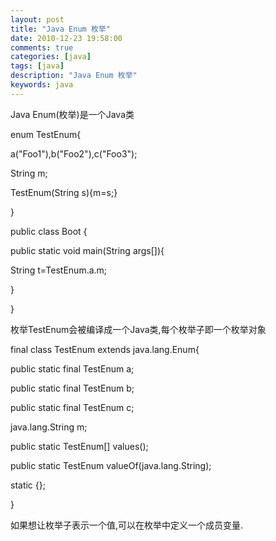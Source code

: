 ```yaml
---
layout: post
title: "Java Enum 枚举"
date: 2010-12-23 19:58:00 
comments: true
categories: [java]
tags: [java]
description: "Java Enum 枚举"
keywords: java
---
```



 
  Java Enum(枚举)是一个Java类
 
 
 
 
 
 
  enum TestEnum{
  
  a("Foo1"),b("Foo2"),c("Foo3");
  
  String m;
  
  TestEnum(String s){m=s;}
  
  }
 
 
  
  public class Boot {
  
  public static void main(String args[]){
  
  String t=TestEnum.a.m;
  
  }
  
  }
 
 
 
 
 
 
  枚举TestEnum会被编译成一个Java类,每个枚举子即一个枚举对象
 
 
  final class TestEnum extends java.lang.Enum{
  
  public static final TestEnum a;
  
  public static final TestEnum b;
  
  public static final TestEnum c;
  
  java.lang.String m;
  
  public static TestEnum[] values();
  
  public static TestEnum valueOf(java.lang.String);
  
  static {};
  
  }
 
 
 
 
  如果想让枚举子表示一个值,可以在枚举中定义一个成员变量.
 


